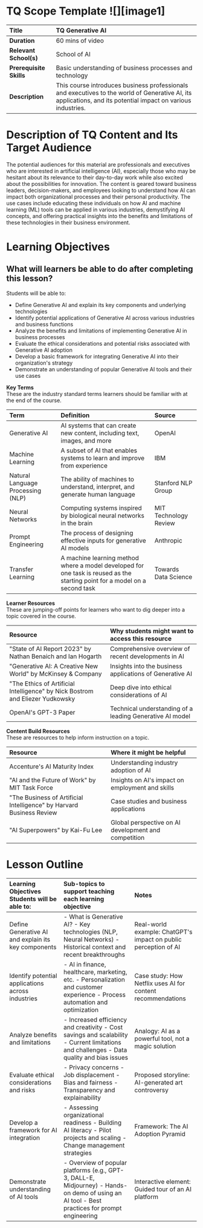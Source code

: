 # TQ Scope Template 						        ![][image1]

| Title | TQ Generative AI |
| :---- | :---- |
| **Duration** | 60 mins of video |
| **Relevant School(s)** | School of AI |
| **Prerequisite Skills** | Basic understanding of business processes and technology |
| **Description** | This course introduces business professionals and executives to the world of Generative AI, its applications, and its potential impact on various industries. |

# Description of TQ Content and Its Target Audience

The potential audiences for this material are professionals and executives who are interested in artificial intelligence (AI), especially those who may be hesitant about its relevance to their day-to-day work while also excited about the possibilities for innovation. The content is geared toward business leaders, decision-makers, and employees looking to understand how AI can impact both organizational processes and their personal productivity. The use cases include educating these individuals on how AI and machine learning (ML) tools can be applied in various industries, demystifying AI concepts, and offering practical insights into the benefits and limitations of these technologies in their business environment.

# Learning Objectives

## What will learners be able to do after completing this lesson?

Students will be able to:

* Define Generative AI and explain its key components and underlying technologies
* Identify potential applications of Generative AI across various industries and business functions
* Analyze the benefits and limitations of implementing Generative AI in business processes
* Evaluate the ethical considerations and potential risks associated with Generative AI adoption
* Develop a basic framework for integrating Generative AI into their organization's strategy
* Demonstrate an understanding of popular Generative AI tools and their use cases

**Key Terms**  
These are the industry standard terms learners should be familiar with at the end of the course. 

| Term | Definition | Source |
| :---- | :---- | :---- |
| Generative AI | AI systems that can create new content, including text, images, and more | OpenAI |
| Machine Learning | A subset of AI that enables systems to learn and improve from experience | IBM |
| Natural Language Processing (NLP) | The ability of machines to understand, interpret, and generate human language | Stanford NLP Group |
| Neural Networks | Computing systems inspired by biological neural networks in the brain | MIT Technology Review |
| Prompt Engineering | The process of designing effective inputs for generative AI models | Anthropic |
| Transfer Learning | A machine learning method where a model developed for one task is reused as the starting point for a model on a second task | Towards Data Science |

**Learner Resources**   
These are jumping-off points for learners who want to dig deeper into a topic covered in the course.

| Resource | Why students might want to access this resource |
| :---- | :---- |
| "State of AI Report 2023" by Nathan Benaich and Ian Hogarth | Comprehensive overview of recent developments in AI |
| "Generative AI: A Creative New World" by McKinsey & Company | Insights into the business applications of Generative AI |
| "The Ethics of Artificial Intelligence" by Nick Bostrom and Eliezer Yudkowsky | Deep dive into ethical considerations of AI |
| OpenAI's GPT-3 Paper | Technical understanding of a leading Generative AI model |

**Content Build Resources**   
These are resources to help inform instruction on a topic.

| Resource | Where it might be helpful |
| :---- | :---- |
| Accenture's AI Maturity Index | Understanding industry adoption of AI |
| "AI and the Future of Work" by MIT Task Force | Insights on AI's impact on employment and skills |
| "The Business of Artificial Intelligence" by Harvard Business Review | Case studies and business applications |
| "AI Superpowers" by Kai-Fu Lee | Global perspective on AI development and competition |

# Lesson Outline

| Learning Objectives Students will be able to: | Sub-topics to support teaching each learning objective | Notes |
| :---- | :---- | :---- |
| Define Generative AI and explain its key components | - What is Generative AI? - Key technologies (NLP, Neural Networks) - Historical context and recent breakthroughs | Real-world example: ChatGPT's impact on public perception of AI |
| Identify potential applications across industries | - AI in finance, healthcare, marketing, etc. - Personalization and customer experience - Process automation and optimization | Case study: How Netflix uses AI for content recommendations |
| Analyze benefits and limitations | - Increased efficiency and creativity - Cost savings and scalability - Current limitations and challenges - Data quality and bias issues | Analogy: AI as a powerful tool, not a magic solution |
| Evaluate ethical considerations and risks | - Privacy concerns - Job displacement - Bias and fairness - Transparency and explainability | Proposed storyline: AI-generated art controversy |
| Develop a framework for AI integration | - Assessing organizational readiness - Building AI literacy - Pilot projects and scaling - Change management strategies | Framework: The AI Adoption Pyramid |
| Demonstrate understanding of AI tools | - Overview of popular platforms (e.g., GPT-3, DALL-E, Midjourney) - Hands-on demo of using an AI tool - Best practices for prompt engineering | Interactive element: Guided tour of an AI platform |
